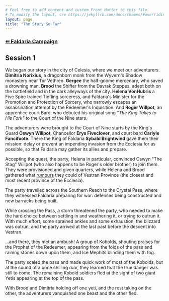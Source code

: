 ```yaml
---
# Feel free to add content and custom Front Matter to this file.
# To modify the layout, see https://jekyllrb.com/docs/themes/#overriding-theme-default
layout: page
title: "The Story So Far"
---
```

### [&#8666; Faldaria Campaign](index.html)

## Session 1

We began our story in the city of Celesia, where we meet our adventurers. **Dimitria Norixius**, a dragonborn monk from the Wyvern's Shadow monastery near Tor Vethren. **Gergee** the half-gnome mercenary, who saved a drowning man. **Brood** the Shifter from the Davrak Steppes, adept both on the battlefield and in the dark alleyways of the city. **Helena VonHubris** a Five Spire trained Tiefling sorceress, and Faldaria's Minister for the Promotion and Protection of Sorcery, who narrowly escapes an assassination attempt by the Redeemer's Inquisition. And **Roger Willpot**, an apprentice court Bard, who debuted his original song _"The King Takes to His Fork"_ to the Court of the Nine stars.

The adventurers were brought to the Court of Nine starts by the King's Guard **Oswyn Willpot**, Chancellor **Erys Fiveclover**, and court bard **Carlyle Fancifoote**. There the King of Faldaria **Sybald Brightwind** gave them their mission: delay or prevent an impending invasion from the Ecclesia for as possible, so that Faldaria may gather its allies and prepare.

Accepting the quest, the party, Helena in particular,  convinced Oswyn "The Stag" Willpot (who also happens to be Roger's older brother) to join them. They were provisioned and given quarters, while Helena and Brood gathered what [rumours](rumours.html) they could of Vestran Province (the closest and most recent province of the Ecclesia).

The party travelled across the Southern Reach to the Crystal Pass, where they witnessed Faldaria preparing for war: defenses being constructed and new barracks being built.

While crossing the Pass, a storm threatened the party, who needed to make the hard choice between settling in and weathering it, or trying to outrun it. With much effort, some sprained ankles and some exhaustion, the blizzard was outrun, and the party arrived at the last past before the descent into Vestran.

...and there, they met an ambush! A group of Kobolds, shouting praises for the Prophet of the Redeemer, appearing from the folds of the pass and raining stones down upon them, and Ice Mephits blinding them with fog.

The party scaled the pass and made quick work of most of the Kobolds, but at the sound of a bone chilling roar, they learned that the true danger was still to come. The remaining Kobold soldiers fled at the sight of two giant Yetis appearing at the top of the pass.

With Brood and Dimitria holding off one yeti, and the rest taking on the other, the adventurers vanquished one beast and the other fled.
